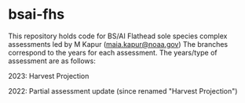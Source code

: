 # bsai-fhs

This repository holds code for BS/AI Flathead sole species complex assessments led by M Kapur (maia.kapur@noaa.gov)
The branches correspond to the years for each assessment. The years/type of assessment are as follows:

2023: Harvest Projection 

2022: Partial assessment update (since renamed "Harvest Projection")

